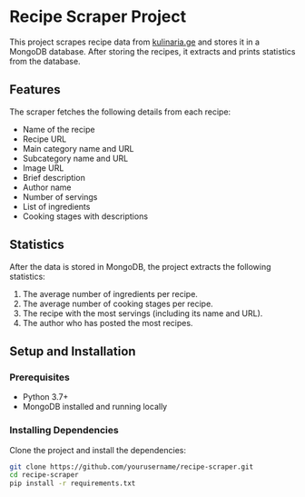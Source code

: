 # Recipe Scraper Project

This project scrapes recipe data from [kulinaria.ge](https://kulinaria.ge) and stores it in a MongoDB database. After storing the recipes, it extracts and prints statistics from the database.

## Features

The scraper fetches the following details from each recipe:
- Name of the recipe
- Recipe URL
- Main category name and URL
- Subcategory name and URL
- Image URL
- Brief description
- Author name
- Number of servings
- List of ingredients
- Cooking stages with descriptions

## Statistics

After the data is stored in MongoDB, the project extracts the following statistics:
1. The average number of ingredients per recipe.
2. The average number of cooking stages per recipe.
3. The recipe with the most servings (including its name and URL).
4. The author who has posted the most recipes.

## Setup and Installation

### Prerequisites
- Python 3.7+
- MongoDB installed and running locally

### Installing Dependencies
Clone the project and install the dependencies:

```bash
git clone https://github.com/yourusername/recipe-scraper.git
cd recipe-scraper
pip install -r requirements.txt

